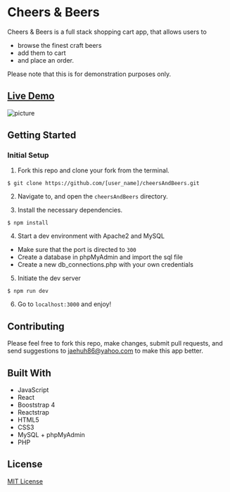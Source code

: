 # Cheers & Beers

Cheers & Beers is a full stack shopping cart app, that allows users to 
  - browse the finest craft beers
  - add them to cart
  - and place an order.

Please note that this is for demonstration purposes only.

## [Live Demo](https://cheersandbeers.jaehuh.network/)
![picture](server/images/general/readMe.gif)


## Getting Started

### Initial Setup

1. Fork this repo and clone your fork from the terminal.

```$ git clone https://github.com/[user_name]/cheersAndBeers.git```

2. Navigate to, and open the `cheersAndBeers` directory.

3. Install the necessary dependencies.

``` $ npm install ```

4. Start a dev environment with Apache2 and MySQL
* Make sure that the port is directed to ```300```
* Create a database in phpMyAdmin and import the sql file
* Create a new db_connections.php with your own credentials

5. Initiate the dev server

``` $ npm run dev ```

6. Go to `localhost:3000` and enjoy!

## Contributing

Please feel free to fork this repo, make changes, submit pull requests, and send suggestions to jaehuh86@yahoo.com to make this app better.

## Built With

* JavaScript
* React
* Booststrap 4
* Reactstrap
* HTML5
* CSS3
* MySQL + phpMyAdmin
* PHP

## License
[MIT License](https://opensource.org/licenses/mit-license.php)

